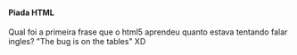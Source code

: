 #### Piada HTML

Qual foi a primeira frase que o html5 aprendeu quanto estava tentando falar ingles?
"The bug is on the tables" XD
